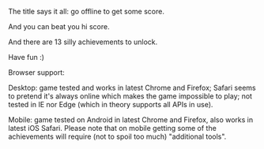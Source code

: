 The title says it all: go offline to get some score.

And you can beat you hi score.

And there are 13 silly achievements to unlock.

Have fun :)

Browser support:

Desktop: game tested and works in latest Chrome and Firefox; Safari seems to pretend it's always online which makes the game impossible to play; not tested in IE nor Edge (which in theory supports all APIs in use).

Mobile: game tested on Android in latest Chrome and Firefox, also works in latest iOS Safari. Please note that on mobile getting some of the achievements will require (not to spoil too much) "additional tools".